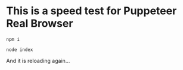# This is a speed test for Puppeteer Real Browser
`npm i`

`node index`

And it is reloading again...

